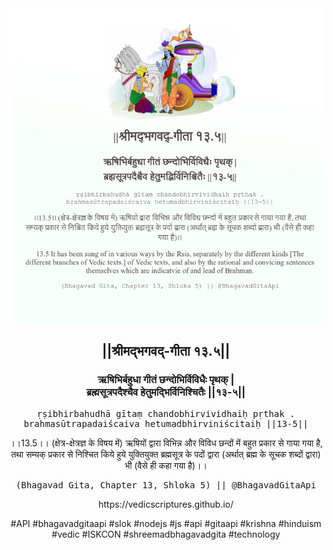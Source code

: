 <img src="../../asset/BG_13_5.png"/>
<center><h2>||श्रीमद्‍भगवद्‍-गीता १३.५||</h2>
<h3>ऋषिभिर्बहुधा गीतं छन्दोभिर्विविधैः पृथक् |<br/>ब्रह्मसूत्रपदैश्चैव हेतुमद्भिर्विनिश्चितैः ||१३-५||</h3>
<pre>ṛṣibhirbahudhā gītaṃ chandobhirvividhaiḥ pṛthak .<br/>brahmasūtrapadaiścaiva hetumadbhirviniścitaiḥ ||13-5||</pre>
<p>।।13.5।। (क्षेत्र-क्षेत्रज्ञ के विषय में) ऋषियों द्वारा विभिन्न और विविध छन्दों में बहुत प्रकार से गाया गया है, तथा सम्यक् प्रकार से निश्चित किये हुये युक्तियुक्त ब्रह्मसूत्र के पदों द्वारा (अर्थात् ब्रह्म के सूचक शब्दों द्वारा) भी (वैसे ही कहा गया है)।।</p>
<pre>(Bhagavad Gita, Chapter 13, Shloka 5) || @BhagavadGitaApi</pre><p>https://vedicscriptures.github.io/</p><p>#API #bhagavadgitaapi #slok #nodejs #js #api #gitaapi #krishna #hinduism #vedic #ISKCON #shreemadbhagavadgita #technology</p></center>
